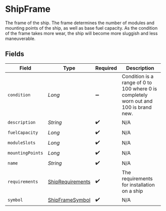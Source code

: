 # ShipFrame

The frame of the ship. The frame determines the number of modules and mounting points of the ship, as well as base fuel capacity. As the condition of the frame takes more wear, the ship will become more sluggish and less maneuverable.


## Fields

| Field                                                                                 | Type                                                                                  | Required                                                                              | Description                                                                           |
| ------------------------------------------------------------------------------------- | ------------------------------------------------------------------------------------- | ------------------------------------------------------------------------------------- | ------------------------------------------------------------------------------------- |
| `condition`                                                                           | *Long*                                                                                | :heavy_minus_sign:                                                                    | Condition is a range of 0 to 100 where 0 is completely worn out and 100 is brand new. |
| `description`                                                                         | *String*                                                                              | :heavy_check_mark:                                                                    | N/A                                                                                   |
| `fuelCapacity`                                                                        | *Long*                                                                                | :heavy_check_mark:                                                                    | N/A                                                                                   |
| `moduleSlots`                                                                         | *Long*                                                                                | :heavy_check_mark:                                                                    | N/A                                                                                   |
| `mountingPoints`                                                                      | *Long*                                                                                | :heavy_check_mark:                                                                    | N/A                                                                                   |
| `name`                                                                                | *String*                                                                              | :heavy_check_mark:                                                                    | N/A                                                                                   |
| `requirements`                                                                        | [ShipRequirements](../../models/shared/ShipRequirements.md)                           | :heavy_check_mark:                                                                    | The requirements for installation on a ship                                           |
| `symbol`                                                                              | [ShipFrameSymbol](../../models/shared/ShipFrameSymbol.md)                             | :heavy_check_mark:                                                                    | N/A                                                                                   |